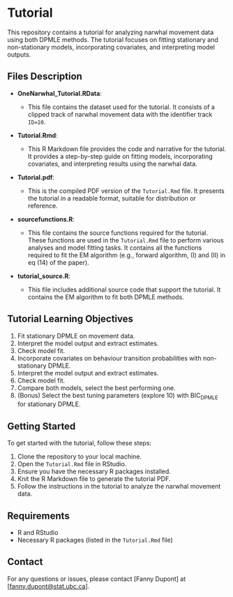# Tutorial

This repository contains a tutorial for analyzing narwhal movement data using both DPMLE methods. The tutorial focuses on fitting stationary and non-stationary models, incorporating covariates, and interpreting model outputs.

## Files Description

- **OneNarwhal_Tutorial.RData**:
  - This file contains the dataset used for the tutorial. It consists of a clipped track of narwhal movement data with the identifier track `ID=10`.
  
- **Tutorial.Rmd**:
  - This R Markdown file provides the code and narrative for the tutorial. It provides a step-by-step guide on fitting models, incorporating covariates, and interpreting results using the narwhal data.

- **Tutorial.pdf**:
  - This is the compiled PDF version of the `Tutorial.Rmd` file. It presents the tutorial in a readable format, suitable for distribution or reference.

- **sourcefunctions.R**:
  - This file contains the source functions required for the tutorial. These functions are used in the `Tutorial.Rmd` file to perform various analyses and model fitting tasks. It contains all the functions required to fit the EM algorithm (e.g., forward algorithm, (I) and (II) in eq (14) of the paper).

- **tutorial_source.R**:
  - This file includes additional source code that support the tutorial. It contains the EM algorithm to fit both DPMLE methods.

## Tutorial Learning Objectives

1. Fit stationary DPMLE on movement data.
2. Interpret the model output and extract estimates.
3. Check model fit.
4. Incorporate covariates on behaviour transition probabilities with non-stationary DPMLE.
5. Interpret the model output and extract estimates.
6. Check model fit.
7. Compare both models, select the best performing one.
8. (Bonus) Select the best tuning parameters (explore 10) with BIC$_{\text{DPMLE}}$ for stationary DPMLE.

## Getting Started

To get started with the tutorial, follow these steps:

1. Clone the repository to your local machine.
2. Open the `Tutorial.Rmd` file in RStudio.
3. Ensure you have the necessary R packages installed.
4. Knit the R Markdown file to generate the tutorial PDF.
5. Follow the instructions in the tutorial to analyze the narwhal movement data.

## Requirements

- R and RStudio
- Necessary R packages (listed in the `Tutorial.Rmd` file)

## Contact
For any questions or issues, please contact [Fanny Dupont] at [fanny.dupont@stat.ubc.ca].

